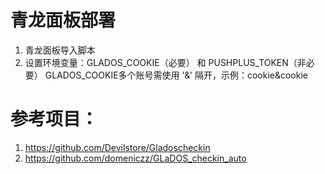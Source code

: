# 青龙面板部署
1. 青龙面板导入脚本
2. 设置环境变量：GLADOS_COOKIE（必要） 和 PUSHPLUS_TOKEN（非必要） GLADOS_COOKIE多个账号需使用 '&' 隔开，示例：cookie&cookie

# 参考项目：
1. https://github.com/Devilstore/Gladoscheckin
2. https://github.com/domeniczz/GLaDOS_checkin_auto
